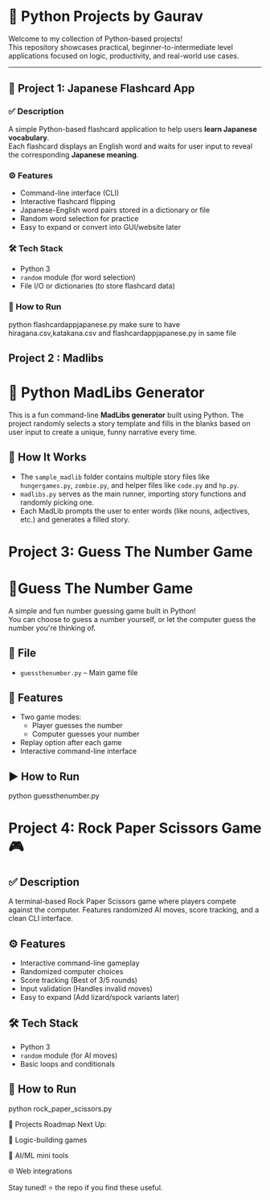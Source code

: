 # 🐍 Python Projects by Gaurav 
Welcome to my collection of Python-based projects!  
This repository showcases practical, beginner-to-intermediate level applications focused on logic, productivity, and real-world use cases.

---

## 📘 Project 1: Japanese Flashcard App

### ✅ Description
A simple Python-based flashcard application to help users **learn Japanese vocabulary**.  
Each flashcard displays an English word and waits for user input to reveal the corresponding **Japanese meaning**.

### ⚙️ Features
- Command-line interface (CLI)
- Interactive flashcard flipping
- Japanese-English word pairs stored in a dictionary or file
- Random word selection for practice
- Easy to expand or convert into GUI/website later

### 🛠️ Tech Stack
- Python 3
- `random` module (for word selection)
- File I/O or dictionaries (to store flashcard data)

### 🚀 How to Run

python flashcardappjapanese.py
make sure to have hiragana.csv,katakana.csv and flashcardappjapanese.py in same file


## Project 2 : Madlibs

# 📝 Python MadLibs Generator

This is a fun command-line **MadLibs generator** built using Python. The project randomly selects a story template and fills in the blanks based on user input to create a unique, funny narrative every time.

## 🔧 How It Works

- The `sample_madlib` folder contains multiple story files like `hungergames.py`, `zombie.py`, and helper files like `code.py` and `hp.py`.
- `madlibs.py` serves as the main runner, importing story functions and randomly picking one.
- Each MadLib prompts the user to enter words (like nouns, adjectives, etc.) and generates a filled story.

# Project 3: Guess The Number Game
# 🎯Guess The Number Game


A simple and fun number guessing game built in Python!  
You can choose to guess a number yourself, or let the computer guess the number you're thinking of.

## 📁 File

- `guessthenumber.py` – Main game file

## 🚀 Features

- Two game modes:
  - Player guesses the number
  - Computer guesses your number
- Replay option after each game
- Interactive command-line interface

## ▶️ How to Run
python guessthenumber.py


# Project 4: Rock Paper Scissors Game 🎮

## ✅ Description
A terminal-based Rock Paper Scissors game where players compete against the computer. Features randomized AI moves, score tracking, and a clean CLI interface.

## ⚙️ Features
- Interactive command-line gameplay
- Randomized computer choices
- Score tracking (Best of 3/5 rounds)
- Input validation (Handles invalid moves)
- Easy to expand (Add lizard/spock variants later)

## 🛠️ Tech Stack
- Python 3
- `random` module (for AI moves)
- Basic loops and conditionals

## 🚀 How to Run

python rock_paper_scissors.py

📌 Projects Roadmap
Next Up:

🧠 Logic-building games

🤖 AI/ML mini tools

🌐 Web integrations

Stay tuned! ⭐️ the repo if you find these useful.



